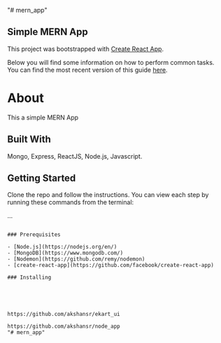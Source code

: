 "# mern_app" 
## Simple MERN App
This project was bootstrapped with [Create React App](https://github.com/facebookincubator/create-react-app).

Below you will find some information on how to perform common tasks.<br>
You can find the most recent version of this guide [here](https://github.com/facebookincubator/create-react-app/blob/master/packages/react-scripts/template/README.md).

# About
This a simple MERN App

## Built With

Mongo, Express, ReactJS, Node.js, Javascript. 

## Getting Started

Clone the repo and follow the instructions.  You can view each step by running these commands from the terminal:


...
```

### Prerequisites

- [Node.js](https://nodejs.org/en/)
- [MongoDB](https://www.mongodb.com/)
- [Nodemon](https://github.com/remy/nodemon)
- [create-react-app](https://github.com/facebook/create-react-app)

### Installing





https://github.com/akshansr/ekart_ui

https://github.com/akshansr/node_app
"# mern_app" 
